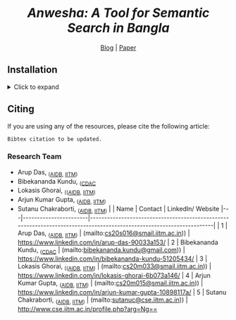 <div align="center">
	<h1><b><i>Anwesha: A Tool for Semantic Search in Bangla</i></b></h1>
	<a href="https://medium.com/">Blog</a> |
	<a href="https://www.altnlp.org/">Paper</a> 
</div>

## Installation
<details><summary>Click to expand </summary>
For details on how to run Anwesha locally, kindly go through the document over <a href="https://github.com/ArupDas15/Bengali_Search_Engine/blob/main/RUN_CODE_INSTRUCTIONS.md">here</a>.
</details>

## Citing

If you are using any of the resources, please cite the following article:
```
Bibtex citation to be updated.
```
### Research Team

- Arup Das, <sub>([AIDB](http://www.cse.iitm.ac.in/lab_details.php?arg=MQ==), [IITM](https://www.iitm.ac.in))</sub>
- Bibekananda Kundu, <sub>([CDAC](https://www.cdac.in/)</sub>
- Lokasis Ghorai, <sub>(([AIDB](http://www.cse.iitm.ac.in/lab_details.php?arg=MQ==), [IITM](https://www.iitm.ac.in))</sub>
- Arjun Kumar Gupta, <sub>([AIDB](http://www.cse.iitm.ac.in/lab_details.php?arg=MQ==), [IITM](https://www.iitm.ac.in))</sub>
- Sutanu Chakraborti, <sub>([AIDB](http://www.cse.iitm.ac.in/lab_details.php?arg=MQ==), [IITM](https://www.iitm.ac.in))</sub>
|   | Name		      		| Contact                                                 |	LinkedIn/ Website
|---|-----------------------|----------------------------------------------------------------------------------------------------------------------|
| 1 | Arup Das, <sub>([AIDB](http://www.cse.iitm.ac.in/lab_details.php?arg=MQ==), [IITM](https://www.iitm.ac.in))</sub>        		| (mailto:cs20s016@smail.iitm.ac.in))                     | https://www.linkedin.com/in/arup-das-90033a153/
| 2 | Bibekananda Kundu, <sub>([CDAC](https://www.cdac.in/)</sub>     | (mailto:bibekananda.kundu@gmail.com))                   |	https://www.linkedin.com/in/bibekananda-kundu-51205434/
| 3 | Lokasis Ghorai, <sub>(([AIDB](http://www.cse.iitm.ac.in/lab_details.php?arg=MQ==), [IITM](https://www.iitm.ac.in))</sub> 		| (mailto:cs20m033@smail.iitm.ac.in))                     |	https://www.linkedin.com/in/lokasis-ghorai-6b073a146/
| 4 | Arjun Kumar Gupta, <sub>([AIDB](http://www.cse.iitm.ac.in/lab_details.php?arg=MQ==), [IITM](https://www.iitm.ac.in))</sub>   	| (mailto:cs20m015@smail.iitm.ac.in))                     |	https://www.linkedin.com/in/arjun-kumar-gupta-10898117a/
| 5 | Sutanu Chakraborti, <sub>([AIDB](http://www.cse.iitm.ac.in/lab_details.php?arg=MQ==), [IITM](https://www.iitm.ac.in))</sub>  	| (mailto:sutanuc@cse.iitm.ac.in))						  |	http://www.cse.iitm.ac.in/profile.php?arg=Ng==

